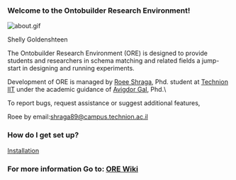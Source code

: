 ### Welcome to the Ontobuilder Research Environment! ###

![about.gif](https://bitbucket.org/repo/n9GKe/images/3183918637-about.gif)

Shelly Goldenshteen

The Ontobuilder Research Environment (ORE) is designed to provide students and researchers in schema matching and related fields a jump-start in designing and running experiments. 

Development of ORE is managed by [Roee Shraga](sites.google.com/view/roee-shraga), Phd. student at [Technion IIT](http://www.technion.ac.il) under the academic guidance of [Avigdor Gal](http://ie.technion.ac.il/~avigal), Phd.\\

 To report bugs, request assistance or suggest additional features,

Roee by email:shraga89@campus.technion.ac.il


### How do I get set up? ###

[Installation](https://bitbucket.org/tomers77/ontobuilder-research-environment/wiki/Installation)


### For more information Go to: [ORE Wiki](https://bitbucket.org/tomers77/ontobuilder-research-environment/wiki/Home) ###
